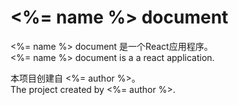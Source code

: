 # <%= name %> document

<%= name %> document 是一个React应用程序。  
<%= name %> document is a a react application.  

本项目创建自 <%= author %>。  
The project created by <%= author %>.  
